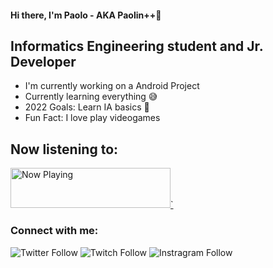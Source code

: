#### Hi there, I'm Paolo - AKA Paolin++🤙

## Informatics Engineering student and Jr. Developer
- I'm currently working on a Android Project
- Currently learning everything 😅
- 2022 Goals: Learn IA basics 🤖
- Fun Fact: I love play videogames

## Now listening to:
<a href="https://https://natemoo-re-paoloduenas.vercel.app/now-playing/now-playing?open">
    <img src="https://https://natemoo-re-paoloduenas.vercel.app/now-playing/now-playing" width="256" height="64" alt="Now Playing">`
</a>

### Connect with me:
![Twitter Follow](https://img.shields.io/badge/Twitter_@paoloduenas-1DA1F2?style=for-the-badge&logo=twitter&logoColor=white)
![Twitch Follow](https://img.shields.io/badge/follow_Paolin-9146FF?style=for-the-badge&logo=twitch&logoColor=white)
![Instragram Follow](https://img.shields.io/badge/Instagram_paolo__duenas-E4405F?style=for-the-badge&logo=instagram&logoColor=white)

#
